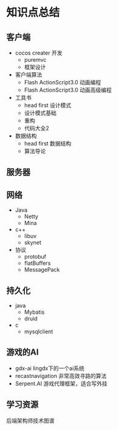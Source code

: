# 知识点总结

## 客户端

- cocos creater 开发
  - puremvc
  - 框架设计
- 客户端算法
  - Flash ActionScript3.0 动画编程
  - Flash ActionScript3.0 动画高级编程
- 工具书
  - head first 设计模式
  - 设计模式基础
  - 重构
  - 代码大全2
- 数据结构
  - head first 数据结构
  - 算法导论



## 服务器

## 网络

- Java
  - Netty
  - Mina
- c++
  - libuv 
  - skynet
- 协议
  - protobuf
  - flatBuffers
  - MessagePack



## 持久化

- java
  - Mybatis
  - druid
- c
  - mysqlclient



## 游戏的AI

- gdx-ai lingdx下的一个ai系统
- recastnavigation 非常高效寻路的算法
- Serpent.AI 游戏代理框架，适合写外挂



## 学习资源

后端架构师技术图谱